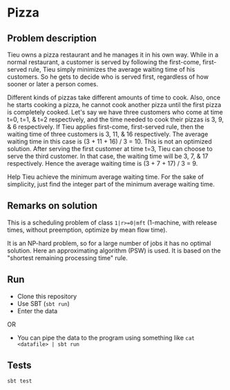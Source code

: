 # Pizza

## Problem description

Tieu owns a pizza restaurant and he manages it in his own way. While in a normal restaurant, a
customer is served by following the first-come, first-served rule, Tieu simply minimizes the average
waiting time of his customers. So he gets to decide who is served first, regardless of how sooner or later
a person comes.

Different kinds of pizzas take different amounts of time to cook. Also, once he starts cooking a pizza, he
cannot cook another pizza until the first pizza is completely cooked. Let's say we have three customers
who come at time t=0, t=1, & t=2 respectively, and the time needed to cook their pizzas is 3, 9, & 6
respectively. If Tieu applies first-come, first-served rule, then the waiting time of three customers is 3,
11, & 16 respectively. The average waiting time in this case is (3 + 11 + 16) / 3 = 10. This is not an
optimized solution. After serving the first customer at time t=3, Tieu can choose to serve the third
customer. In that case, the waiting time will be 3, 7, & 17 respectively. Hence the average waiting time
is (3 + 7 + 17) / 3 = 9.

Help Tieu achieve the minimum average waiting time. For the sake of simplicity, just find the integer part
of the minimum average waiting time.

## Remarks on solution

This is a scheduling problem of class `1|r>=0|mft` (1-machine, 
with release times, without preemption, optimize by mean flow time).

It is an NP-hard problem, so for a large number of jobs it has no 
optimal solution. Here an approximating algorithm (PSW) is used. It is
based on the "shortest remaining processing time" rule.

## Run
* Clone this repository
* Use SBT (`sbt run`)
* Enter the data

OR

* You can pipe the data to the program using something like 
`cat <datafile> | sbt run`

## Tests
`sbt test`